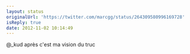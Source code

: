 ```yaml
---
layout: status
originalUrl: 'https://twitter.com/marcgg/status/264309580996169728'
isReply: true
date: 2012-11-02 10:14:49
---
```


@_kud après c'est ma vision du truc

